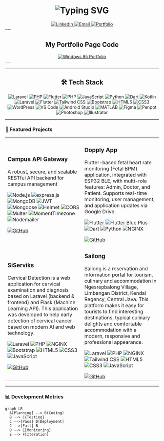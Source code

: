 <h1 align="center">
  <img src="https://readme-typing-svg.demolab.com?font=Fira+Code&weight=600&size=26&duration=2800&pause=2000&color=5D6D7E&center=true&vCenter=true&width=460&lines=Hi+%F0%9F%91%8B%2C+I'm+Gandhi;Full-Stack+Developer;Tech+Enthusiast;Graphic+Designer" alt="Typing SVG" />
</h1>

<div align="center">
  <a href="https://linkedin.com/in/gandhi-satria-dewa">
    <img src="https://img.shields.io/badge/LinkedIn-0A66C2?style=for-the-badge&logo=linkedin&logoColor=white" alt="LinkedIn">
  </a>
  <a href="mailto:gandhisatriadewa06@gmail.com">
    <img src="https://img.shields.io/badge/Email-EA4335?style=for-the-badge&logo=gmail&logoColor=white" alt="Email">
  </a>
  <a href="https://gans.dev">
    <img src="https://img.shields.io/badge/Portfolio-FF7139?style=for-the-badge&logo=firefox&logoColor=white" alt="Portfolio">
  </a>
</div>
---
<div align="center">
  <h2 align=center">My Portfolio Page Code</h2>
  <a href="https://github.com/freeluncher/windows95-portfolio">
  <img src="https://img.shields.io/badge/Click_Me-☠️_CRASH_YOUR_BROWSER_☠️-red?style=for-the-badge&logo=windows95" alt="Windows 95 Portfolio">
</a>
</div>
---

---

<div align="center">
  <h2 align: "center">🛠️ Tech Stack</h2>
  <img src="https://img.shields.io/badge/Laravel-FF2D20?logo=laravel&logoColor=white" alt="Laravel">
  <img src="https://img.shields.io/badge/PHP-777BB4?logo=php&logoColor=white" alt="PHP">
  <img src="https://img.shields.io/badge/Flutter-02569B?logo=flutter&logoColor=white" alt="Flutter">
  <img src="https://img.shields.io/badge/PHP-777BB4?logo=php&logoColor=white" alt="PHP">
  <img src="https://img.shields.io/badge/JavaScript-F7DF1E?logo=javascript&logoColor=black" alt="JavaScript">
  <img src="https://img.shields.io/badge/Python-3776AB?logo=python&logoColor=white" alt="Python">
  <img src="https://img.shields.io/badge/Dart-0175C2?logo=dart&logoColor=white" alt="Dart">
  <img src="https://img.shields.io/badge/Kotlin-7F52FF?logo=kotlin&logoColor=white" alt="Kotlin">
  <img src="https://img.shields.io/badge/Laravel-FF2D20?logo=laravel&logoColor=white" alt="Laravel">
  <img src="https://img.shields.io/badge/Flutter-02569B?logo=flutter&logoColor=white" alt="Flutter">
  <img src="https://img.shields.io/badge/Tailwind_CSS-06B6D4?logo=tailwindcss&logoColor=white" alt="Tailwind CSS">
  <img src="https://img.shields.io/badge/Bootstrap-7952B3?logo=bootstrap&logoColor=white" alt="Bootstrap">
  <img src="https://img.shields.io/badge/HTML5-E34F26?logo=html5&logoColor=white" alt="HTML5">
  <img src="https://img.shields.io/badge/CSS3-1572B6?logo=css3&logoColor=white" alt="CSS3">
  <img src="https://img.shields.io/badge/WordPress-21759B?logo=wordpress&logoColor=white" alt="WordPress">
  <img src="https://img.shields.io/badge/VS_Code-007ACC?logo=visualstudiocode&logoColor=white" alt="VS Code">
  <img src="https://img.shields.io/badge/Android_Studio-3DDC84?logo=androidstudio&logoColor=white" alt="Android Studio">
  <img src="https://img.shields.io/badge/MATLAB-0076A8?logo=mathworks&logoColor=white" alt="MATLAB">
  <img src="https://img.shields.io/badge/Figma-F24E1E?logo=figma&logoColor=white" alt="Figma">
  <img src="https://img.shields.io/badge/Penpot-000000?logo=penpot&logoColor=white" alt="Penpot">
  <img src="https://img.shields.io/badge/Photoshop-31A8FF?logo=adobephotoshop&logoColor=white" alt="Photoshop">
  <img src="https://img.shields.io/badge/Illustrator-FF9A00?logo=adobeillustrator&logoColor=white" alt="Illustrator">
</div>

---

### 🚀 Featured Projects
<table>
  <tr>
    <td width="50%">
      <h3>Campus API Gateway</h3>
      <p>A robust, secure, and scalable RESTful API backend for campus management</p>
      <p>
        <img src="https://img.shields.io/badge/Node.js-215732?logo=nodedotjs" alt="Node.js">
        <img src="https://img.shields.io/badge/Express-000000?logo=express&logoColor=white" alt="express.js">
        <img src="https://img.shields.io/badge/MongoDB-47A248?logo=mongodb&logoColor=white" alt="MongoDB">
        <img src="https://img.shields.io/badge/JWT-black?logo=jsonwebtokens&logoColor=white" alt="JWT">
        <img src="https://img.shields.io/badge/Mongoose-880000?logo=mongoose&logoColor=white" alt="Mongoose">
        <img src="https://img.shields.io/badge/Helmet-000000?logo=helmet&logoColor=white" alt="Helmet">
        <img src="https://img.shields.io/badge/CORS-00599C?logo=cors&logoColor=white" alt="CORS">
        <img src="https://img.shields.io/badge/Multer-FFCA28?logo=multer&logoColor=black" alt="Multer">
        <img src="https://img.shields.io/badge/Moment%20Timezone-000000?logo=moment&logoColor=white" alt="MomentTimezone">
        <img src="https://img.shields.io/badge/Nodemailer-009688?logo=maildotru&logoColor=white" alt="Nodemailer">
      </p>
      <a href="https://github.com/freeluncher/campus-api-gateway">
        <img src="https://img.shields.io/badge/Code-181717?logo=github&logoColor=white" alt="GitHub">
      </a>
    </td>
    <td width="50%">
      <h3>Dopply App</h3>
      <p>Flutter-based fetal heart rate monitoring (Fetal BPM) application, integrated with ESP32 BLE, with multi-role features: Admin, Doctor, and Patient. Supports real-time monitoring, user management, and application updates via Google Drive.</p>
      <p>
        <img src="https://img.shields.io/badge/Flutter-3.7.0-blue?logo=flutter" alt="Flutter">
        <img src="https://img.shields.io/pub/v/flutter_blue_plus?label=flutter_blue_plus" alt="Flutter Blue Plus">
        <img src="https://img.shields.io/badge/Dart-0175C2?logo=dart&logoColor=white" alt="Dart">
        <img src="https://img.shields.io/badge/Python-3776AB?logo=python&logoColor=white" alt="Python">
        <img src="https://img.shields.io/badge/NGINX-009639?logo=nginx" alt="NGINX">
      </p>
      <a href="https://github.com/freeluncher/dopply_app">
        <img src="https://img.shields.io/badge/Code-181717?logo=github&logoColor=white" alt="GitHub">
      </a>
    </td>
  </tr>
  <tr>
    <td width="50%">
      <h3>SiServiks</h3>
      <p>Cervical Detection is a web application for cervical examination and diagnosis based on Laravel (backend & frontend) and Flask (Machine Learning API). This application was developed to help early detection of cervical cancer based on modern AI and web technology.</p>
      <p>
        <img src="https://img.shields.io/badge/Laravel-FF2D20?logo=laravel&logoColor=white" alt="Laravel">
        <img src="https://img.shields.io/badge/PHP-777BB4?logo=php&logoColor=white" alt="PHP">
        <img src="https://img.shields.io/badge/NGINX-009639?logo=nginx" alt="NGINX">
        <img src="https://img.shields.io/badge/Bootstrap-7952B3?logo=bootstrap&logoColor=white" alt="Bootstrap">
        <img src="https://img.shields.io/badge/HTML5-E34F26?logo=html5&logoColor=white" alt="HTML5">
        <img src="https://img.shields.io/badge/CSS3-1572B6?logo=css3&logoColor=white" alt="CSS3">
        <img src="https://img.shields.io/badge/JavaScript-F7DF1E?logo=javascript&logoColor=black" alt="JavaScript">
      </p>
      <a href="https://github.com/freeluncher/serviks-detection">
        <img src="https://img.shields.io/badge/Code-181717?logo=github&logoColor=white" alt="GitHub">
      </a>
    </td>
    <td width="50%">
      <h3>Sailong</h3>
      <p>Sailong is a reservation and information portal for tourism, culinary and accommodation in Ngesrepbalong Village, Limbangan District, Kendal Regency, Central Java. This platform makes it easy for tourists to find interesting destinations, typical culinary delights and comfortable accommodation with a modern, responsive and professional appearance.</p>
      <p>
        <img src="https://img.shields.io/badge/Laravel-FF2D20?logo=laravel&logoColor=white" alt="Laravel">
        <img src="https://img.shields.io/badge/PHP-777BB4?logo=php&logoColor=white" alt="PHP">
        <img src="https://img.shields.io/badge/NGINX-009639?logo=nginx" alt="NGINX">
        <img src="https://img.shields.io/badge/Tailwind_CSS-06B6D4?logo=tailwindcss&logoColor=white" alt="Tailwind CSS">
        <img src="https://img.shields.io/badge/HTML5-E34F26?logo=html5&logoColor=white" alt="HTML5">
        <img src="https://img.shields.io/badge/CSS3-1572B6?logo=css3&logoColor=white" alt="CSS3">
        <img src="https://img.shields.io/badge/JavaScript-F7DF1E?logo=javascript&logoColor=black" alt="JavaScript">
      </p>
      <a href="https://github.com/freeluncher/sailong">
        <img src="https://img.shields.io/badge/Code-181717?logo=github&logoColor=white" alt="GitHub">
      </a>
    </td>
  </tr>
</table>

---

### 📊 Development Metrics
```mermaid
graph LR
  A[Planning] --> B(Coding)
  B --> C{Testing}
  C -->|Pass| D[Deployment]
  C -->|Fail| B
  D --> E[Monitoring]
  E --> F[Iteration]
